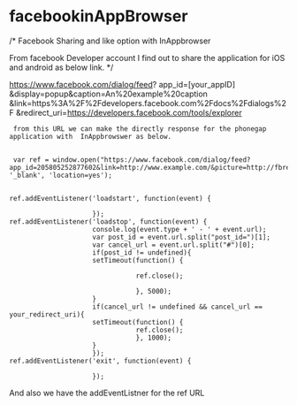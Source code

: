 facebookinAppBrowser
====================

/*
Facebook Sharing and like option with InAppbrowser

From facebook Developer account I find out to share the application for iOS and android as below link.
*/

   https://www.facebook.com/dialog/feed?
     app_id=[your_appID]
     &display=popup&caption=An%20example%20caption
     &link=https%3A%2F%2Fdevelopers.facebook.com%2Fdocs%2Fdialogs%2F
     &redirect_uri=https://developers.facebook.com/tools/explorer
     
     
     from this URL we can make the directly response for the phonegap application with  InAppbrowswer as below.
     
     
     var ref = window.open("https://www.facebook.com/dialog/feed?app_id=205805252877602&link=http://www.example.com/&picture=http://fbrell.com/f8.jpg&name='Myapp'&caption=&description='Shar%20with%20New%20this'&redirect_uri=https://www.facebook.com/", '_blank', 'location=yes');

  
    ref.addEventListener('loadstart', function(event) {
                         
                         });
    ref.addEventListener('loadstop', function(event) {
                         console.log(event.type + ' - ' + event.url);
                         var post_id = event.url.split("post_id=")[1];
                         var cancel_url = event.url.split("#")[0];
                         if(post_id != undefined){
                         setTimeout(function() {
                                    
                                    ref.close();
                                    
                                    }, 5000);
                         }
                         if(cancel_url != undefined && cancel_url == your_redirect_uri){
                         setTimeout(function() {
                                    ref.close();
                                    }, 1000);
                         }
                         });
    ref.addEventListener('exit', function(event) {
                         
                         });
And also we have the addEventListner for the ref URL
